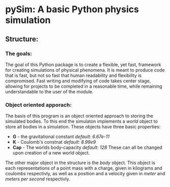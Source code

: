 # pySim: A basic Python physics simulation

## Structure:

### The goals:

The goal of this Python package is to create a flexible, yet
fast, framework for creating simulations of physical phenomena.
It is meant to produce code that is fast, but not so fast that
human readability and flexibility is compromised. Fast writing
and modifying of code takes center stage, allowing for projects
to be completed in a reasonable time, while remaining 
understandable to the user of the module.

### Object oriented apporach:

The basis of this program is an object oriented
approach to storing the simulated bodies.
To this end the simulaton implements a *world* object
to store all bodies in a simulation. These objects
have three basic properties:
* **G** - the gravitational constant *default: 6.67e-11*
* **K** - Coulomb's constnat *default: 8.99e9*
* **Cap** - The worlds body-capacity *default: 128*
These can all be changed upon creation of a new world object.

The other major object in the structure is the *body* object.
This object is each representations of a point mass with a 
charge, given in kilograms and coulombs respectivly, as well
as a position and a velocity given in *meter* and *meters per*
*second* respectivly.
